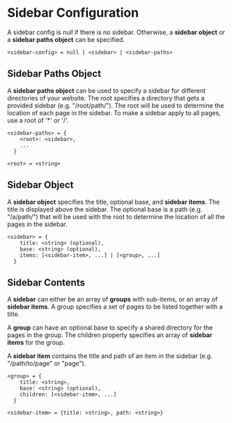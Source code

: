 # Sidebar Configuration

A sidebar config is _null_ if there is no sidebar. Otherwise, a **sidebar object** or a **sidebar paths object** can be specified.

```
<sidebar-config> = null | <sidebar> | <sidebar-paths>
```

## Sidebar Paths Object

A **sidebar paths object** can be used to specify a sidebar for different directories of your website. The root specifies a directory that gets a provided sidebar (e.g. "/root/path/"). The root will be used to determine the location of each page in the sidebar. To make a sidebar apply to all pages, use a root of '*' or '/'.

```
<sidebar-paths> = {
    <root>: <sidebar>,
    ...
  }

<root> = <string> 
```

## Sidebar Object

A **sidebar object** specifies the title, optional base, and **sidebar items**. The title is displayed above the sidebar. The optional base is a path (e.g. "/a/path/") that will be used with the root to determine the location of all the pages in the sidebar.

```
<sidebar> = {
    title: <string> (optional),
    base: <string> (optional),
    items: [<sidebar-item>, ...] | [<group>, ...]
  }
```

## Sidebar Contents

A **sidebar** can either be an array of **groups** with sub-items, or an array of **sidebar items**. A group specifies a set of pages to be listed together with a title.

A **group** can have an optional base to specify a shared directory for the pages in the group. The children property specifies an array of **sidebar items** for the group.

A **sidebar item** contains the title and path of an item in the sidebar (e.g. "/path/to/page" or "page").

```
<group> = {
    title: <string>,
    base: <string> (optional),
    children: [<sidebar-item>, ...]
  }

<sidebar-item> = {title: <string>, path: <string>}
```